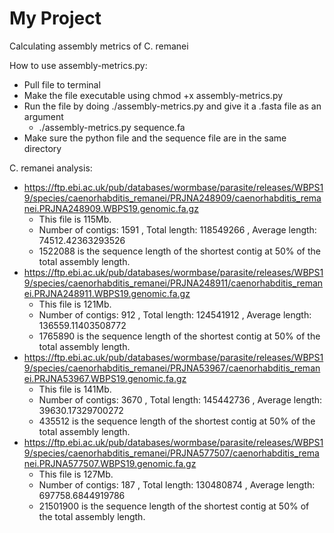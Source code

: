 # My Project

Calculating assembly metrics of C. remanei

How to use assembly-metrics.py:
- Pull file to terminal
- Make the file executable using chmod +x assembly-metrics.py
- Run the file by doing ./assembly-metrics.py and give it a .fasta file as an argument
    - ./assembly-metrics.py sequence.fa
- Make sure the python file and the sequence file are in the same directory

 
C. remanei analysis:
- https://ftp.ebi.ac.uk/pub/databases/wormbase/parasite/releases/WBPS19/species/caenorhabditis_remanei/PRJNA248909/caenorhabditis_remanei.PRJNA248909.WBPS19.genomic.fa.gz
    - This file is 115Mb.
    - Number of contigs: 1591 , Total length: 118549266 , Average length: 74512.42363293526
    - 1522088 is the sequence length of the shortest contig at 50% of the total assembly length.
- https://ftp.ebi.ac.uk/pub/databases/wormbase/parasite/releases/WBPS19/species/caenorhabditis_remanei/PRJNA248911/caenorhabditis_remanei.PRJNA248911.WBPS19.genomic.fa.gz
    - This file is 121Mb.
    - Number of contigs: 912 , Total length: 124541912 , Average length: 136559.11403508772
    - 1765890 is the sequence length of the shortest contig at 50% of the total assembly length.
- https://ftp.ebi.ac.uk/pub/databases/wormbase/parasite/releases/WBPS19/species/caenorhabditis_remanei/PRJNA53967/caenorhabditis_remanei.PRJNA53967.WBPS19.genomic.fa.gz
    - This file is 141Mb.
    - Number of contigs: 3670 , Total length: 145442736 , Average length: 39630.17329700272
    - 435512 is the sequence length of the shortest contig at 50% of the total assembly length.
- https://ftp.ebi.ac.uk/pub/databases/wormbase/parasite/releases/WBPS19/species/caenorhabditis_remanei/PRJNA577507/caenorhabditis_remanei.PRJNA577507.WBPS19.genomic.fa.gz
    - This file is 127Mb.
    - Number of contigs: 187 , Total length: 130480874 , Average length: 697758.6844919786
    - 21501900 is the sequence length of the shortest contig at 50% of the total assembly length.
